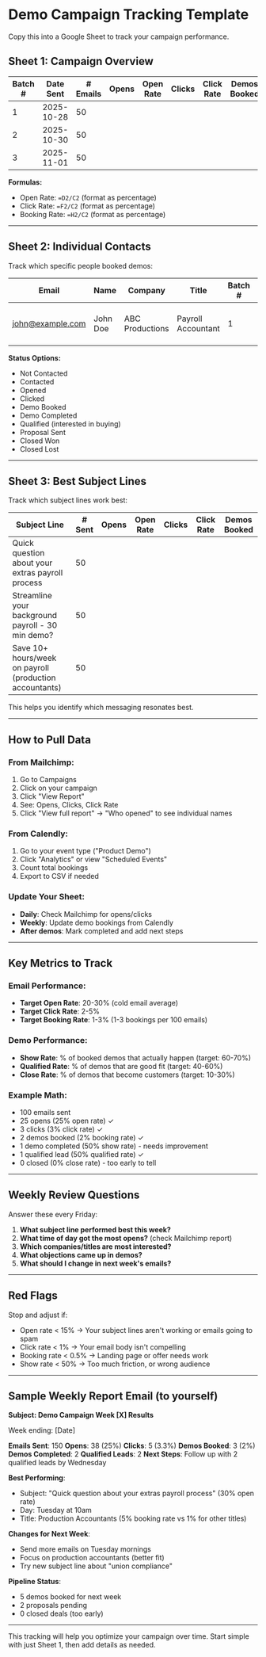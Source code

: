 # Demo Campaign Tracking Template

Copy this into a Google Sheet to track your campaign performance.

## Sheet 1: Campaign Overview

| Batch # | Date Sent | # Emails | Opens | Open Rate | Clicks | Click Rate | Demos Booked | Booking Rate | Demos Completed | Closed Deals |
|---------|-----------|----------|-------|-----------|--------|------------|--------------|--------------|-----------------|--------------|
| 1       | 2025-10-28 | 50      |       |           |        |            |              |              |                 |              |
| 2       | 2025-10-30 | 50      |       |           |        |            |              |              |                 |              |
| 3       | 2025-11-01 | 50      |       |           |        |            |              |              |                 |              |

**Formulas:**
- Open Rate: `=D2/C2` (format as percentage)
- Click Rate: `=F2/C2` (format as percentage)
- Booking Rate: `=H2/C2` (format as percentage)

---

## Sheet 2: Individual Contacts

Track which specific people booked demos:

| Email | Name | Company | Title | Batch # | Email Sent | Opened? | Clicked? | Demo Booked? | Demo Date | Demo Completed? | Next Steps | Status |
|-------|------|---------|-------|---------|------------|---------|----------|--------------|-----------|-----------------|------------|--------|
| john@example.com | John Doe | ABC Productions | Payroll Accountant | 1 | 2025-10-28 | Yes | Yes | Yes | 2025-11-02 3pm | Yes | Follow-up email sent | Qualified |

**Status Options:**
- Not Contacted
- Contacted
- Opened
- Clicked
- Demo Booked
- Demo Completed
- Qualified (interested in buying)
- Proposal Sent
- Closed Won
- Closed Lost

---

## Sheet 3: Best Subject Lines

Track which subject lines work best:

| Subject Line | # Sent | Opens | Open Rate | Clicks | Click Rate | Demos Booked |
|--------------|--------|-------|-----------|--------|------------|--------------|
| Quick question about your extras payroll process | 50 |  |  |  |  |  |
| Streamline your background payroll - 30 min demo? | 50 |  |  |  |  |  |
| Save 10+ hours/week on payroll (production accountants) | 50 |  |  |  |  |  |

This helps you identify which messaging resonates best.

---

## How to Pull Data

### From Mailchimp:
1. Go to Campaigns
2. Click on your campaign
3. Click "View Report"
4. See: Opens, Clicks, Click Rate
5. Click "View full report" → "Who opened" to see individual names

### From Calendly:
1. Go to your event type ("Product Demo")
2. Click "Analytics" or view "Scheduled Events"
3. Count total bookings
4. Export to CSV if needed

### Update Your Sheet:
- **Daily**: Check Mailchimp for opens/clicks
- **Weekly**: Update demo bookings from Calendly
- **After demos**: Mark completed and add next steps

---

## Key Metrics to Track

### Email Performance:
- **Target Open Rate**: 20-30% (cold email average)
- **Target Click Rate**: 2-5%
- **Target Booking Rate**: 1-3% (1-3 bookings per 100 emails)

### Demo Performance:
- **Show Rate**: % of booked demos that actually happen (target: 60-70%)
- **Qualified Rate**: % of demos that are good fit (target: 40-60%)
- **Close Rate**: % of demos that become customers (target: 10-30%)

### Example Math:
- 100 emails sent
- 25 opens (25% open rate) ✓
- 3 clicks (3% click rate) ✓
- 2 demos booked (2% booking rate) ✓
- 1 demo completed (50% show rate) - needs improvement
- 1 qualified lead (50% qualified rate) ✓
- 0 closed (0% close rate) - too early to tell

---

## Weekly Review Questions

Answer these every Friday:

1. **What subject line performed best this week?**
2. **What time of day got the most opens?** (check Mailchimp report)
3. **Which companies/titles are most interested?**
4. **What objections came up in demos?**
5. **What should I change in next week's emails?**

---

## Red Flags

Stop and adjust if:
- Open rate < 15% → Your subject lines aren't working or emails going to spam
- Click rate < 1% → Your email body isn't compelling
- Booking rate < 0.5% → Landing page or offer needs work
- Show rate < 50% → Too much friction, or wrong audience

---

## Sample Weekly Report Email (to yourself)

**Subject: Demo Campaign Week [X] Results**

Week ending: [Date]

**Emails Sent**: 150
**Opens**: 38 (25%)
**Clicks**: 5 (3.3%)
**Demos Booked**: 3 (2%)
**Demos Completed**: 2
**Qualified Leads**: 2
**Next Steps**: Follow up with 2 qualified leads by Wednesday

**Best Performing**:
- Subject: "Quick question about your extras payroll process" (30% open rate)
- Day: Tuesday at 10am
- Title: Production Accountants (5% booking rate vs 1% for other titles)

**Changes for Next Week**:
- Send more emails on Tuesday mornings
- Focus on production accountants (better fit)
- Try new subject line about "union compliance"

**Pipeline Status**:
- 5 demos booked for next week
- 2 proposals pending
- 0 closed deals (too early)

---

This tracking will help you optimize your campaign over time. Start simple with just Sheet 1, then add details as needed.
